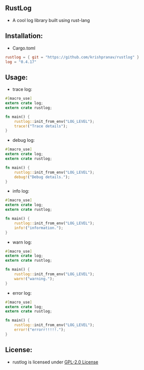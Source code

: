 ## RustLog 

- A cool log library built using rust-lang

## Installation:
- Cargo.toml
```toml
rustlog = { git = "https://github.com/krishpranav/rustlog" }
log = "0.4.17"
```

## Usage:
- trace log:
```rust
#[macro_use]
extern crate log;
extern crate rustlog;

fn main() {
    rustlog::init_from_env("LOG_LEVEL");
    trace!("Trace details");
}
```

- debug log:
```rust
#[macro_use]
extern crate log;
extern crate rustlog;

fn main() {
    rustlog::init_from_env("LOG_LEVEL");
    debug!("Debug details.");
}
```

- info log:
```rust
#[macro_use]
extern crate log;
extern crate rustlog;

fn main() {
    rustlog::init_from_env("LOG_LEVEL");
    info!("information.");
}
```

- warn log:
```rust
#[macro_use]
extern crate log;
extern crate rustlog;

fn main() {
    rustlog::init_from_env("LOG_LEVEL");
    warn!("warning.");
}
```

- error log:
```rust
#[macro_use]
extern crate log;
extern crate rustlog;

fn main() {
    rustlog::init_from_env("LOG_LEVEL");
    error!("errorr!!!!!.");
}
```

## License:
- rustlog is licensed under [GPL-2.0 License](https://github.com/krishpranav/rustlog/blob/master/LICENSE)